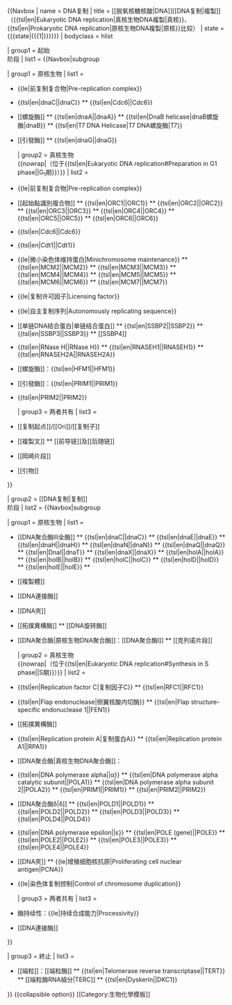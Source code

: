 {{Navbox
 | name = DNA复制
 | title = [[脱氧核糖核酸|DNA]][[DNA复制|複製]]（{{tsl|en|Eukaryotic DNA replication|真核生物DNA複製|真核}}、{{tsl|en|Prokaryotic DNA replication|原核生物DNA複製|原核}}比较）
 | state = {{{state|{{{1|}}}}}}
 | bodyclass = hlist

 | group1 = 起始<br>阶段
 | list1 = {{Navbox|subgroup

   | group1 = 原核生物
   | list1 =
* {{le|前复制复合物|Pre-replication complex}}
* {{tsl|en|dnaC||dnaC}}
** {{tsl|en|Cdc6||Cdc6}}
* [[螺旋酶]]
** {{tsl|en|dnaA||dnaA}}
** {{tsl|en|DnaB helicase|dnaB螺旋酶|dnaB}}
** {{tsl|en|T7 DNA Helicase|T7 DNA螺旋酶|T7}}
* [[引發酶]]
** {{tsl|en|dnaG||dnaG}}

   | group2 = 真核生物<br/>{{nowrap|（位于{{tsl|en|Eukaryotic DNA replication#Preparation in G1 phase||G<sub>1</sub>期}}）}}
   | list2 =
* {{le|前复制复合物|Pre-replication complex}}
* [[起始點識別複合物]]
** {{tsl|en|ORC1||ORC1}}
** {{tsl|en|ORC2||ORC2}}
** {{tsl|en|ORC3||ORC3}}
** {{tsl|en|ORC4||ORC4}}
** {{tsl|en|ORC5||ORC5}}
** {{tsl|en|ORC6||ORC6}}
* {{tsl|en|Cdc6||Cdc6}}
* {{tsl|en|Cdt1||Cdt1}}
* {{le|微小染色体维持蛋白|Minichromosome maintenance}}
** {{tsl|en|MCM2||MCM2}}
** {{tsl|en|MCM3||MCM3}}
** {{tsl|en|MCM4||MCM4}}
** {{tsl|en|MCM5||MCM5}}
** {{tsl|en|MCM6||MCM6}}
** {{tsl|en|MCM7||MCM7}}
* {{le|复制许可因子|Licensing factor}}
* {{le|自主复制序列|Autonomously replicating sequence}}
* [[单链DNA结合蛋白|单链结合蛋白]]
** {{tsl|en|SSBP2||SSBP2}}
** {{tsl|en|SSBP3||SSBP3}}
** [[SSBP4]]
* {{tsl|en|RNase H||RNase H}}
** {{tsl|en|RNASEH1||RNASEH1}}
** {{tsl|en|RNASEH2A||RNASEH2A}}
* [[螺旋酶]]：{{tsl|en|HFM1||HFM1}}
* [[引發酶]]：{{tsl|en|PRIM1||PRIM1}}
* {{tsl|en|PRIM2||PRIM2}}

   | group3 = 两者共有
   | list3 =
* [[复制起点]]/[[Ori]]/[[复制子]]
* [[複製叉]]
** [[前导链]]及[[后随链]]
* [[岡崎片段]]
* [[引物]]

 }}

 | group2 = [[DNA复制|复制]]<br>阶段
 | list2 = {{Navbox|subgroup

   | group1 = 原核生物
   | list1 =
* [[DNA聚合酶III全酶]]
** {{tsl|en|dnaC||dnaC}}
** {{tsl|en|dnaE||dnaE}}
** {{tsl|en|dnaH||dnaH}}
** {{tsl|en|dnaN||dnaN}}
** {{tsl|en|dnaQ||dnaQ}}
** {{tsl|en|DnaI||dnaT}}
** {{tsl|en|dnaX||dnaX}}
** {{tsl|en|holA||holA}}
** {{tsl|en|holB||holB}}
** {{tsl|en|holC||holC}}
** {{tsl|en|holD||holD}}
** {{tsl|en|holE||holE}}
**
* [[複製體]]
* [[DNA連接酶]]
* [[DNA夾]]
* [[拓撲異構酶]]
** [[DNA旋转酶]]

* [[DNA聚合酶|原核生物DNA聚合酶]]：[[DNA聚合酶I]]
** [[克列诺片段]]

   | group2 = 真核生物<br />{{nowrap|（位于{{tsl|en|Eukaryotic DNA replication#Synthesis in S phase||S期}}）}}
   | list2 =
* {{tsl|en|Replication factor C|复制因子C}}
** {{tsl|en|RFC1||RFC1}}
* {{tsl|en|Flap endonuclease|侧翼核酸内切酶}}
** {{tsl|en|Flap structure-specific endonuclease 1||FEN1}}
* [[拓撲異構酶]]
* {{tsl|en|Replication protein A|复制蛋白A}}
** {{tsl|en|Replication protein A1||RPA1}}

* [[DNA聚合酶|真核生物DNA聚合酶]]：
* {{tsl|en|DNA polymerase alpha||α}}
** {{tsl|en|DNA polymerase alpha catalytic subunit||POLA1}}
** {{tsl|en|DNA polymerase alpha subunit 2||POLA2}}
** {{tsl|en|PRIM1||PRIM1}}
** {{tsl|en|PRIM2||PRIM2}}
* [[DNA聚合酶δ|δ]]
** {{tsl|en|POLD1||POLD1}}
** {{tsl|en|POLD2||POLD2}}
** {{tsl|en|POLD3||POLD3}}
** {{tsl|en|POLD4||POLD4}}
* {{tsl|en|DNA polymerase epsilon||ε}}
** {{tsl|en|POLE (gene)||POLE}}
** {{tsl|en|POLE2||POLE2}}
** {{tsl|en|POLE3||POLE3}}
** {{tsl|en|POLE4||POLE4}}

* [[DNA夾]]
** {{le|增殖细胞核抗原|Proliferating cell nuclear antigen|PCNA}}

* {{le|染色体复制控制|Control of chromosome duplication}}

   | group3 = 两者共有
   | list3 =
* 酶持续性：{{le|持续合成能力|Processivity}}
* [[DNA連接酶]]

 }}

 | group3 = 終止
 | list3 =
* [[端粒]]：[[端粒酶]]
** {{tsl|en|Telomerase reverse transcriptase||TERT}}
** [[端粒酶RNA組分|TERC]]
** {{tsl|en|Dyskerin||DKC1}}

}}<noinclude>
{{collapsible option}}
[[Category:生物化學模板]]
</noinclude>